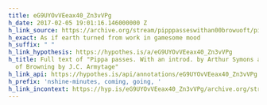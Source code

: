 ```yaml
---
title: eG9UYOvVEeax40_Zn3vVPg
h_date: 2017-02-05 19:01:16.146000000 Z
h_link_source: https://archive.org/stream/pipppasseswithan00browuoft/pipppasseswithan00browuoft_djvu.txt
h_exact: As if earth turned from work in gamesome mood
h_suffix: " "
h_link_hypothesis: https://hypothes.is/a/eG9UYOvVEeax40_Zn3vVPg
h_title: Full text of "Pippa passes. With an introd. by Arthur Symons and a portrait
  of Browning by J.C. Armytage"
h_link_api: https://hypothes.is/api/annotations/eG9UYOvVEeax40_Zn3vVPg
h_prefix: 'nshine-minutes, coming, going, '
h_link_incontext: https://hyp.is/eG9UYOvVEeax40_Zn3vVPg/archive.org/stream/pipppasseswithan00browuoft/pipppasseswithan00browuoft_djvu.txt
---
```



